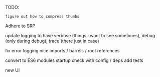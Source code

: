 TODO:

<!-- get running on osx -->
<!-- split web server into own module -->

<!-- refactor command queue -->
<!-- split up models + cmd portions -->
<!-- refactor cli portions into function based services -->
<!-- hide stupid ffmpeg messages -->
    figure out how to compress thumbs
<!-- refactor db portion -->
<!-- integrate samba monitor with leveldb -->
<!-- test the changes -->
<!-- fix background worker -->
<!-- folder structure (logs + high low level services) -->
<!-- scheduler service -->
<!-- add other routers -->
<!-- implement proper thumbnail getting -->
<!-- refactor index (init function) -->
<!-- add gzip -->
<!-- multiple thumbnails -->
<!-- fix logging levels + console use -->
<!-- ssh executor: tried it, DON'T USE, WAY TOO SLOW compared with native -->
Adhere to SRP
<!-- Fix circular dependencies -->
update logging to have verbose (things i want to see sometimes), debug (only during debug), trace (there just in case)
<!-- README - what to install (deps for linux server) -->
fix error logging
nice imports / barrels / root references
<!-- add linter -->
convert to ES6 modules
startup check with config / deps
add tests


new UI